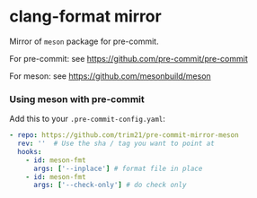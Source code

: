 clang-format mirror
===================

Mirror of `meson` package for pre-commit.

For pre-commit: see https://github.com/pre-commit/pre-commit

For meson: see https://github.com/mesonbuild/meson


### Using meson with pre-commit

Add this to your `.pre-commit-config.yaml`:

```yaml
- repo: https://github.com/trim21/pre-commit-mirror-meson
  rev: ''  # Use the sha / tag you want to point at
  hooks:
    - id: meson-fmt
      args: ['--inplace'] # format file in place
    - id: meson-fmt
      args: ['--check-only'] # do check only
```
